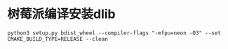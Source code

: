 # 树莓派编译安装dlib

```
python3 setup.py bdist_wheel --compiler-flags "-mfpu=neon -O3" --set CMAKE_BUILD_TYPE=RELEASE --clean
```
